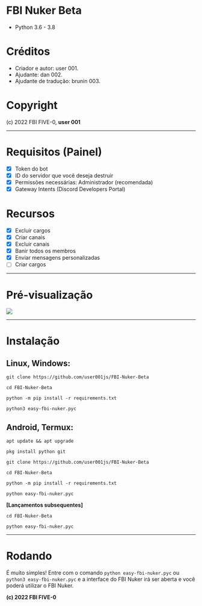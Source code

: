 # FBI Nuker Beta
* Python 3.6 - 3.8

# Créditos
* Criador e autor: user 001.
* Ajudante: dan 002.
* Ajudante de tradução: brunin 003.
# Copyright

(c) 2022 FBI FIVE-0, **user 001**
***
# Requisitos (Painel)
- [x] Token do bot
- [x] ID do servidor que você deseja destruir
- [x] Permissões necessárias: Administrador (recomendada)
- [x] Gateway Intents (Discord Developers Portal)
# Recursos
 - [x] Excluir cargos
 - [x] Criar canais
 - [x] Excluir canais
 - [x] Banir todos os membros
 - [x] Enviar mensagens personalizadas
 - [ ] Criar cargos

***
# Pré-visualização
![](https://media.discordapp.net/attachments/925212833619251211/970046495728500786/unknown.png)

***
# Instalação

## Linux, Windows:

```console
git clone https://github.com/user001js/FBI-Nuker-Beta

cd FBI-Nuker-Beta

python -m pip install -r requirements.txt

python3 easy-fbi-nuker.pyc
```

## Android, Termux:

```console
apt update && apt upgrade

pkg install python git

git clone https://github.com/user001js/FBI-Nuker-Beta

cd FBI-Nuker-Beta

python -m pip install -r requirements.txt

python easy-fbi-nuker.pyc
```

**[Lançamentos subsequentes]**

```console
cd FBI-Nuker-Beta

python easy-fbi-nuker.pyc
```


***
# Rodando
É muito simples! Entre com o comando `python easy-fbi-nuker.pyc` ou `python3 easy-fbi-nuker.pyc` e a interface do FBI Nuker irá ser aberta e você poderá utilizar o FBI Nuker.

**(c) 2022 FBI FIVE-0**

